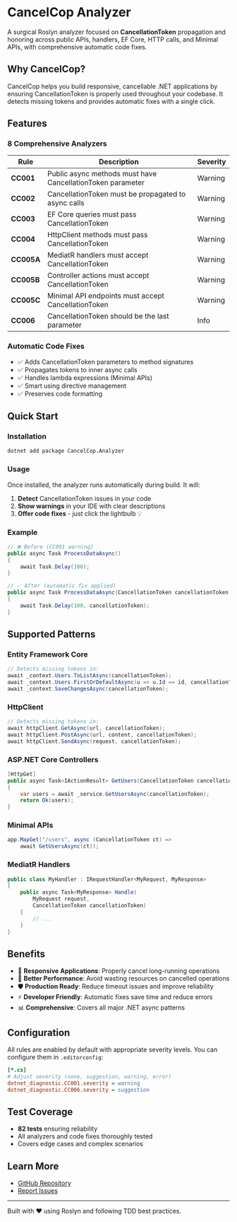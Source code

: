 # CancelCop Analyzer

A surgical Roslyn analyzer focused on **CancellationToken** propagation and honoring across public APIs, handlers, EF Core, HTTP calls, and Minimal APIs, with comprehensive automatic code fixes.

## Why CancelCop?

CancelCop helps you build responsive, cancellable .NET applications by ensuring CancellationToken is properly used throughout your codebase. It detects missing tokens and provides automatic fixes with a single click.

## Features

### 8 Comprehensive Analyzers

| Rule | Description | Severity |
|------|-------------|----------|
| **CC001** | Public async methods must have CancellationToken parameter | Warning |
| **CC002** | CancellationToken must be propagated to async calls | Warning |
| **CC003** | EF Core queries must pass CancellationToken | Warning |
| **CC004** | HttpClient methods must pass CancellationToken | Warning |
| **CC005A** | MediatR handlers must accept CancellationToken | Warning |
| **CC005B** | Controller actions must accept CancellationToken | Warning |
| **CC005C** | Minimal API endpoints must accept CancellationToken | Warning |
| **CC006** | CancellationToken should be the last parameter | Info |

### Automatic Code Fixes

- ✅ Adds CancellationToken parameters to method signatures
- ✅ Propagates tokens to inner async calls
- ✅ Handles lambda expressions (Minimal APIs)
- ✅ Smart using directive management
- ✅ Preserves code formatting

## Quick Start

### Installation

```bash
dotnet add package CancelCop.Analyzer
```

### Usage

Once installed, the analyzer runs automatically during build. It will:

1. **Detect** CancellationToken issues in your code
2. **Show warnings** in your IDE with clear descriptions
3. **Offer code fixes** - just click the lightbulb 💡

### Example

```csharp
// ❌ Before (CC001 warning)
public async Task ProcessDataAsync()
{
    await Task.Delay(100);
}

// ✅ After (automatic fix applied)
public async Task ProcessDataAsync(CancellationToken cancellationToken = default)
{
    await Task.Delay(100, cancellationToken);
}
```

## Supported Patterns

### Entity Framework Core
```csharp
// Detects missing tokens in:
await _context.Users.ToListAsync(cancellationToken);
await _context.Users.FirstOrDefaultAsync(u => u.Id == id, cancellationToken);
await _context.SaveChangesAsync(cancellationToken);
```

### HttpClient
```csharp
// Detects missing tokens in:
await httpClient.GetAsync(url, cancellationToken);
await httpClient.PostAsync(url, content, cancellationToken);
await httpClient.SendAsync(request, cancellationToken);
```

### ASP.NET Core Controllers
```csharp
[HttpGet]
public async Task<IActionResult> GetUsers(CancellationToken cancellationToken)
{
    var users = await _service.GetUsersAsync(cancellationToken);
    return Ok(users);
}
```

### Minimal APIs
```csharp
app.MapGet("/users", async (CancellationToken ct) =>
    await GetUsersAsync(ct));
```

### MediatR Handlers
```csharp
public class MyHandler : IRequestHandler<MyRequest, MyResponse>
{
    public async Task<MyResponse> Handle(
        MyRequest request,
        CancellationToken cancellationToken)
    {
        // ...
    }
}
```

## Benefits

- 🎯 **Responsive Applications**: Properly cancel long-running operations
- 🚀 **Better Performance**: Avoid wasting resources on cancelled operations
- 🛡️ **Production Ready**: Reduce timeout issues and improve reliability
- ⚡ **Developer Friendly**: Automatic fixes save time and reduce errors
- 📊 **Comprehensive**: Covers all major .NET async patterns

## Configuration

All rules are enabled by default with appropriate severity levels. You can configure them in `.editorconfig`:

```ini
[*.cs]
# Adjust severity (none, suggestion, warning, error)
dotnet_diagnostic.CC001.severity = warning
dotnet_diagnostic.CC006.severity = suggestion
```

## Test Coverage

- **82 tests** ensuring reliability
- All analyzers and code fixes thoroughly tested
- Covers edge cases and complex scenarios

## Learn More

- [GitHub Repository](https://github.com/georgepwall1991/CancelCop.Analyzer)
- [Report Issues](https://github.com/georgepwall1991/CancelCop.Analyzer/issues)

---

Built with ❤️ using Roslyn and following TDD best practices.

